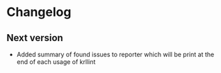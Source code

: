 # Changelog
## Next version
- Added summary of found issues to reporter which will be print at the end of each
  usage of krllint